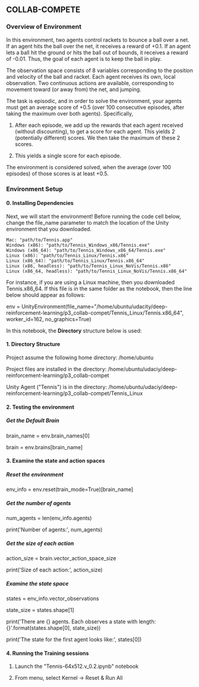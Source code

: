 ## COLLAB-COMPETE

### Overview of Environment

In this environment, two agents control rackets to bounce a ball over a net. If an agent hits the ball over the net, it receives a reward of +0.1. If an agent lets a ball hit the ground or hits the ball out of bounds, it receives a reward of -0.01. Thus, the goal of each agent is to keep the ball in play.

The observation space consists of 8 variables corresponding to the position and velocity of the ball and racket. Each agent receives its own, local observation. Two continuous actions are available, corresponding to movement toward (or away from) the net, and jumping.

The task is episodic, and in order to solve the environment, your agents must get an average score of +0.5 (over 100 consecutive episodes, after taking the maximum over both agents). Specifically,

1. After each episode, we add up the rewards that each agent received (without discounting), to get a score for each agent. This yields 2 (potentially different) scores. We then take the maximum of these 2 scores.

2. This yields a single score for each episode.

The environment is considered solved, when the average (over 100 episodes) of those scores is at least +0.5.

### Environment Setup

#### 0. Installing Dependencies

Next, we will start the environment! Before running the code cell below, change the file_name parameter to match the location of the Unity environment that you downloaded.

    Mac: "path/to/Tennis.app"
    Windows (x86): "path/to/Tennis_Windows_x86/Tennis.exe"
    Windows (x86_64): "path/to/Tennis_Windows_x86_64/Tennis.exe"
    Linux (x86): "path/to/Tennis_Linux/Tennis.x86"
    Linux (x86_64): "path/to/Tennis_Linux/Tennis.x86_64"
    Linux (x86, headless): "path/to/Tennis_Linux_NoVis/Tennis.x86"
    Linux (x86_64, headless): "path/to/Tennis_Linux_NoVis/Tennis.x86_64"

For instance, if you are using a Linux machine, then you downloaded Tennis.x86_64. If this file is in the same folder as the notebook, then the line below should appear as follows:

env = UnityEnvironment(file_name="/home/ubuntu/udacity/deep-reinforcement-learning/p3_collab-compet/Tennis_Linux/Tennis.x86_64", worker_id=162, no_graphics=True)


In this notebook, the **Directory** structure below is used:


#### 1. Directory Structure

Project assume the following home directory:   /home/ubuntu

Project files are installed in the directory:  /home/ubuntu/udaciy/deep-reinforcement-learning/p3_collab-compet

Unity Agent ("Tennis") is in the directory:   /home/ubuntu/udaciy/deep-reinforcement-learning/p3_collab-compet/Tennis_Linux


#### 2. Testing the environment

##### Get the Default Brain

brain_name = env.brain_names[0]

brain = env.brains[brain_name]


#### 3. Examine the state and action spaces

##### Reset the environment

env_info = env.reset(train_mode=True)[brain_name]

##### Get the number of agents

num_agents = len(env_info.agents)

print('Number of agents:', num_agents)

##### Get the size of each action

action_size = brain.vector_action_space_size

print('Size of each action:', action_size)

##### Examine the state space 

states = env_info.vector_observations

state_size = states.shape[1]

print('There are {} agents. Each observes a state with length: {}'.format(states.shape[0], state_size))

print('The state for the first agent looks like:', states[0])


#### 4. Running the Training sessions

1. Launch the "Tennis-64x512.v_0.2.ipynb" notebook

2. From menu, select Kernel -> Reset & Run All




